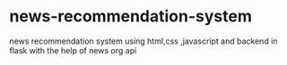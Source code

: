 # news-recommendation-system
news recommendation system using html,css ,javascript and backend in flask with the help of news org api
